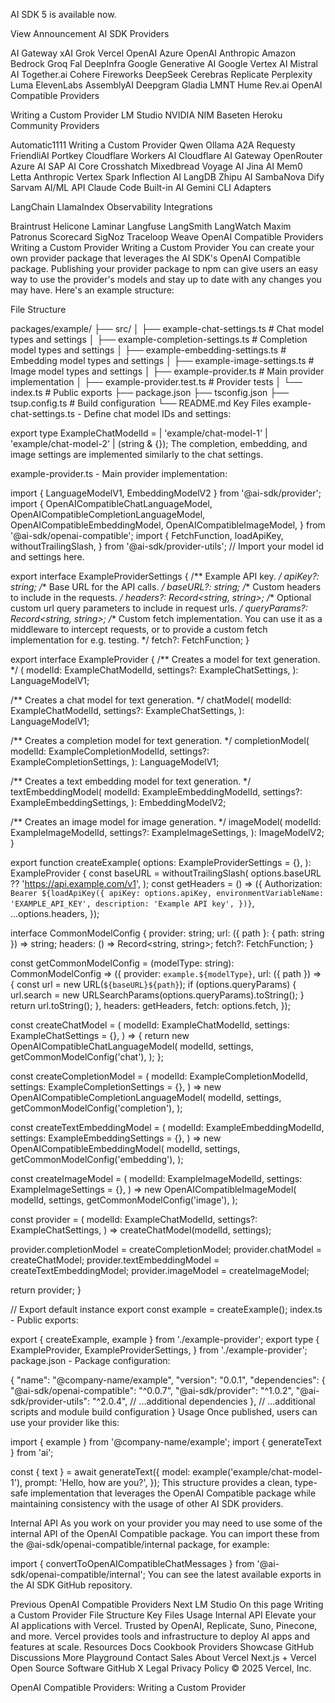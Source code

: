 AI SDK 5 is available now.

View Announcement
AI SDK Providers

AI Gateway
xAI Grok
Vercel
OpenAI
Azure OpenAI
Anthropic
Amazon Bedrock
Groq
Fal
DeepInfra
Google Generative AI
Google Vertex AI
Mistral AI
Together.ai
Cohere
Fireworks
DeepSeek
Cerebras
Replicate
Perplexity
Luma
ElevenLabs
AssemblyAI
Deepgram
Gladia
LMNT
Hume
Rev.ai
OpenAI Compatible Providers

Writing a Custom Provider
LM Studio
NVIDIA NIM
Baseten
Heroku
Community Providers

Automatic1111
Writing a Custom Provider
Qwen
Ollama
A2A
Requesty
FriendliAI
Portkey
Cloudflare Workers AI
Cloudflare AI Gateway
OpenRouter
Azure AI
SAP AI Core
Crosshatch
Mixedbread
Voyage AI
Jina AI
Mem0
Letta
Anthropic Vertex
Spark
Inflection AI
LangDB
Zhipu AI
SambaNova
Dify
Sarvam
AI/ML API
Claude Code
Built-in AI
Gemini CLI
Adapters

LangChain
LlamaIndex
Observability Integrations

Braintrust
Helicone
Laminar
Langfuse
LangSmith
LangWatch
Maxim
Patronus
Scorecard
SigNoz
Traceloop
Weave
OpenAI Compatible Providers
Writing a Custom Provider
Writing a Custom Provider
You can create your own provider package that leverages the AI SDK's OpenAI Compatible package. Publishing your provider package to npm can give users an easy way to use the provider's models and stay up to date with any changes you may have. Here's an example structure:

File Structure

packages/example/
├── src/
│   ├── example-chat-settings.ts       # Chat model types and settings
│   ├── example-completion-settings.ts # Completion model types and settings
│   ├── example-embedding-settings.ts  # Embedding model types and settings
│   ├── example-image-settings.ts      # Image model types and settings
│   ├── example-provider.ts            # Main provider implementation
│   ├── example-provider.test.ts       # Provider tests
│   └── index.ts                       # Public exports
├── package.json
├── tsconfig.json
├── tsup.config.ts                     # Build configuration
└── README.md
Key Files
example-chat-settings.ts - Define chat model IDs and settings:

export type ExampleChatModelId =
  | 'example/chat-model-1'
  | 'example/chat-model-2'
  | (string & {});
The completion, embedding, and image settings are implemented similarly to the chat settings.

example-provider.ts - Main provider implementation:

import { LanguageModelV1, EmbeddingModelV2 } from '@ai-sdk/provider';
import {
  OpenAICompatibleChatLanguageModel,
  OpenAICompatibleCompletionLanguageModel,
  OpenAICompatibleEmbeddingModel,
  OpenAICompatibleImageModel,
} from '@ai-sdk/openai-compatible';
import {
  FetchFunction,
  loadApiKey,
  withoutTrailingSlash,
} from '@ai-sdk/provider-utils';
// Import your model id and settings here.

export interface ExampleProviderSettings {
  /**
Example API key.
*/
  apiKey?: string;
  /**
Base URL for the API calls.
*/
  baseURL?: string;
  /**
Custom headers to include in the requests.
*/
  headers?: Record<string, string>;
  /**
Optional custom url query parameters to include in request urls.
*/
  queryParams?: Record<string, string>;
  /**
Custom fetch implementation. You can use it as a middleware to intercept requests,
or to provide a custom fetch implementation for e.g. testing.
*/
  fetch?: FetchFunction;
}

export interface ExampleProvider {
  /**
Creates a model for text generation.
*/
  (
    modelId: ExampleChatModelId,
    settings?: ExampleChatSettings,
  ): LanguageModelV1;

  /**
Creates a chat model for text generation.
*/
  chatModel(
    modelId: ExampleChatModelId,
    settings?: ExampleChatSettings,
  ): LanguageModelV1;

  /**
Creates a completion model for text generation.
*/
  completionModel(
    modelId: ExampleCompletionModelId,
    settings?: ExampleCompletionSettings,
  ): LanguageModelV1;

  /**
Creates a text embedding model for text generation.
*/
  textEmbeddingModel(
    modelId: ExampleEmbeddingModelId,
    settings?: ExampleEmbeddingSettings,
  ): EmbeddingModelV2<string>;

  /**
Creates an image model for image generation.
*/
  imageModel(
    modelId: ExampleImageModelId,
    settings?: ExampleImageSettings,
  ): ImageModelV2;
}

export function createExample(
  options: ExampleProviderSettings = {},
): ExampleProvider {
  const baseURL = withoutTrailingSlash(
    options.baseURL ?? 'https://api.example.com/v1',
  );
  const getHeaders = () => ({
    Authorization: `Bearer ${loadApiKey({
      apiKey: options.apiKey,
      environmentVariableName: 'EXAMPLE_API_KEY',
      description: 'Example API key',
    })}`,
    ...options.headers,
  });

  interface CommonModelConfig {
    provider: string;
    url: ({ path }: { path: string }) => string;
    headers: () => Record<string, string>;
    fetch?: FetchFunction;
  }

  const getCommonModelConfig = (modelType: string): CommonModelConfig => ({
    provider: `example.${modelType}`,
    url: ({ path }) => {
      const url = new URL(`${baseURL}${path}`);
      if (options.queryParams) {
        url.search = new URLSearchParams(options.queryParams).toString();
      }
      return url.toString();
    },
    headers: getHeaders,
    fetch: options.fetch,
  });

  const createChatModel = (
    modelId: ExampleChatModelId,
    settings: ExampleChatSettings = {},
  ) => {
    return new OpenAICompatibleChatLanguageModel(
      modelId,
      settings,
      getCommonModelConfig('chat'),
    );
  };

  const createCompletionModel = (
    modelId: ExampleCompletionModelId,
    settings: ExampleCompletionSettings = {},
  ) =>
    new OpenAICompatibleCompletionLanguageModel(
      modelId,
      settings,
      getCommonModelConfig('completion'),
    );

  const createTextEmbeddingModel = (
    modelId: ExampleEmbeddingModelId,
    settings: ExampleEmbeddingSettings = {},
  ) =>
    new OpenAICompatibleEmbeddingModel(
      modelId,
      settings,
      getCommonModelConfig('embedding'),
    );

  const createImageModel = (
    modelId: ExampleImageModelId,
    settings: ExampleImageSettings = {},
  ) =>
    new OpenAICompatibleImageModel(
      modelId,
      settings,
      getCommonModelConfig('image'),
    );

  const provider = (
    modelId: ExampleChatModelId,
    settings?: ExampleChatSettings,
  ) => createChatModel(modelId, settings);

  provider.completionModel = createCompletionModel;
  provider.chatModel = createChatModel;
  provider.textEmbeddingModel = createTextEmbeddingModel;
  provider.imageModel = createImageModel;

  return provider;
}

// Export default instance
export const example = createExample();
index.ts - Public exports:

export { createExample, example } from './example-provider';
export type {
  ExampleProvider,
  ExampleProviderSettings,
} from './example-provider';
package.json - Package configuration:

{
  "name": "@company-name/example",
  "version": "0.0.1",
  "dependencies": {
    "@ai-sdk/openai-compatible": "^0.0.7",
    "@ai-sdk/provider": "^1.0.2",
    "@ai-sdk/provider-utils": "^2.0.4",
    // ...additional dependencies
  },
  // ...additional scripts and module build configuration
}
Usage
Once published, users can use your provider like this:


import { example } from '@company-name/example';
import { generateText } from 'ai';

const { text } = await generateText({
  model: example('example/chat-model-1'),
  prompt: 'Hello, how are you?',
});
This structure provides a clean, type-safe implementation that leverages the OpenAI Compatible package while maintaining consistency with the usage of other AI SDK providers.

Internal API
As you work on your provider you may need to use some of the internal API of the OpenAI Compatible package. You can import these from the @ai-sdk/openai-compatible/internal package, for example:


import { convertToOpenAICompatibleChatMessages } from '@ai-sdk/openai-compatible/internal';
You can see the latest available exports in the AI SDK GitHub repository.

Previous
OpenAI Compatible Providers
Next
LM Studio
On this page
Writing a Custom Provider
File Structure
Key Files
Usage
Internal API
Elevate your AI applications with Vercel.
Trusted by OpenAI, Replicate, Suno, Pinecone, and more.
Vercel provides tools and infrastructure to deploy AI apps and features at scale.
Resources
Docs
Cookbook
Providers
Showcase
GitHub
Discussions
More
Playground
Contact Sales
About Vercel
Next.js + Vercel
Open Source Software
GitHub
X
Legal
Privacy Policy
© 2025 Vercel, Inc.





OpenAI Compatible Providers: Writing a Custom Provider
